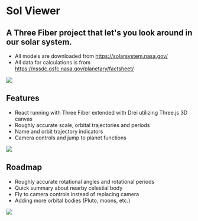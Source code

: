 # Sol Viewer

## A Three Fiber project that let's you look around in our solar system.

- All models are downloaded from https://solarsystem.nasa.gov/
- All data for calculations is from https://nssdc.gsfc.nasa.gov/planetary/factsheet/

![](https://i.imgur.com/5E5ZiZp.png)

## Features

- React running with Three Fiber extended with Drei utilizing Three.js 3D canvas
- Roughly accurate scale, orbital trajectories and periods
- Name and orbit trajectory indicators
- Camera controls and jump to planet functions

![](https://i.imgur.com/yGfCBlZ.png)

## Roadmap

- Roughly accurate rotational angles and rotational periods
- Quick summary about nearby celestial body
- Fly to camera controls instead of replacing camera
- Adding more orbital bodies (Pluto, moons, etc.)

![](https://i.imgur.com/Xp6cKK5.png)
